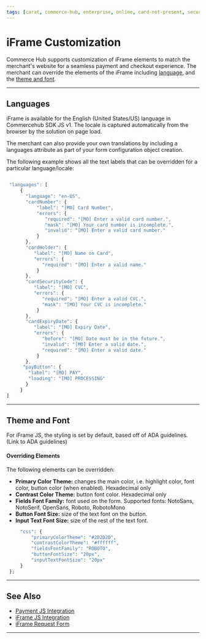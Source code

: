 ```yaml
---
tags: [carat, commerce-hub, enterprise, online, card-not-present, secure-payment-form, payment-js, tokenization]
---
```

# iFrame Customization

Commerce Hub supports customization of iFrame elements to match the merchant's website for a seamless payment and checkout experience. The merchant can override the elements of the iFrame including [language](#languages), and the [theme and font](#theme-and-font).

---

## Languages

iFrame is available for the English (United States/US) language in Commercehub SDK JS v1. The locale is captured automatically from the browser by the solution on page load.

The merchant can also provide your own translations by including a languages attribute as part of your form configuration object creation. 


The following example shows all the text labels that can be overridden for a particular language/locale:

```javascript

 "languages": [
     {
       "language": "en-US",
       "cardNumber": {
           "label": "[MO] Card Number",
           "errors": {
              "required": "[MO] Enter a valid card number.",
              "mask": "[MO] Your card number is incomplete.",
              "invalid": "[MO] Enter a valid card number."
           }
       },
       "cardHolder": {
          "label": "[MO] Name on Card",
          "errors": {
             "required": "[MO] Enter a valid name."
           }
       },
       "cardSecurityCode": {
          "label": "[MO] CVC",
          "errors": {
             "required": "[MO] Enter a valid CVC.",
             "mask": "[MO] Your CVC is incomplete."
           }
       },
       "cardExpiryDate": {
          "label": "[MO] Expiry Date",
          "errors": {
             "before": "[MO] Date must be in the future.",
             "invalid": "[MO] Enter a valid date.",
             "required": "[MO] Enter a valid date."
           }
       },
      "payButton": {
        "label": "[MO] PAY",
        "loading": "[MO] PROCESSING"
       }
     }
]

```

---


## Theme and Font

For iFrame JS, the styling is set by default, based off of ADA guidelines. (Link to ADA guidelines)


#### Overriding Elements
The following elements can be overridden:

- **Primary Color Theme:** changes the main color, i.e. highlight color, font color, button color (when enabled). Hexadecimal only
- **Contrast Color Theme:** button font color. Hexadecimal only
- **Fields Font Family:** font used on the form. Supported fonts: NotoSans, NotoSerif, OpenSans, Roboto, RobotoMono
- **Button Font Size:** size of the text font on the button.
- **Input Text Font Size:** size of the rest of the text font.

``` php
     "css": {
         "primaryColorTheme": "#2D2D2D",
         "contrastColorTheme": "#ffffff",
         "fieldsFontFamily": "ROBOTO",
         "buttonFontSize": "20px",
         "inputTextFontSize": "20px"
     }
 };
```
---

## See Also

- [Payment JS Integration](?path=docs/Online-Mobile-Digital/Secure-Data-Capture/Payment-JS/Payment-JS.md)
- [iFrame JS Integration](?path=docs/Online-Mobile-Digital/Secure-Data-Capture/iFrame-JS/iFrame-JS.md)
- [iFrame Request Form](?path=docs/Online-Mobile-Digital/Secure-Data-Capture/iFrame-JS/iFrame-Request.md)

---
